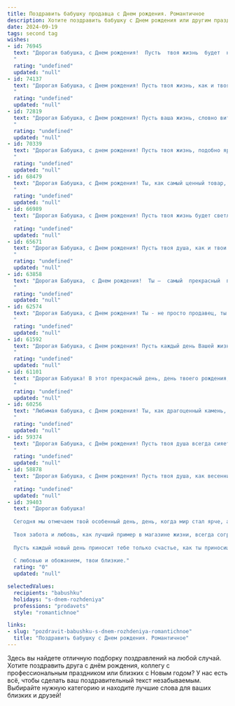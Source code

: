 ```yaml
---
title: Поздравить бабушку продавца c Днем рождения. Романтичное
description: Хотите поздравить бабушку c Днем рождения или другим праздником? Наш ИИ создаст незабываемое поздравление, а вы обязательно выделитесь среди других.  
date: 2024-09-19
tags: second tag
wishes:
- id: 76945
  text: "Дорогая бабушка, с Днем рождения!  Пусть  твоя жизнь  будет  наполнена  радостью, как  и  твои  продавцовские  дни  всегда  были  наполнены  улыбками  и  добротой.  Ты  -  настоящая  фея  торговли,  очаровываешь  всех  своей  нежностью  и  вдохновляешь  своей  силой.  Пусть  каждый  день  будет  для  тебя  праздником,  а  наша  любовь  всегда  будет  тебе  поддержкой.
  "
  rating: "undefined"
  updated: "null"
- id: 74137
  text: "Дорогая Бабушка, с Днем рождения! Пусть твоя жизнь, как и твоя работа продавца, будет наполнена радостью, теплом и успехом. Спасибо за твою доброту, заботу и нежный взгляд, который согревает лучше любого товара. Ты –  самый ценный подарок в моей жизни!
  "
  rating: "undefined"
  updated: "null"
- id: 72819
  text: "Дорогая Бабушка, с Днем рождения! Пусть ваша жизнь, словно витрина магазина, всегда будет наполнена яркими красками, улыбками покупателей и теплом любви.  Желаю вам здоровья, процветания и радости, как от самых удачных сделок!
  "
  rating: "undefined"
  updated: "null"
- id: 70339
  text: "Дорогая Бабушка, с днем рождения! Пусть твоя жизнь, подобно яркому солнцу, сияет теплом и любовью, освещая всех вокруг своим нежным светом. Ты -  настоящая волшебница, которая всегда умела найти верные слова и нужные товары. Желаю тебе крепкого здоровья, бесконечного оптимизма и  счастья, которое окутывает тебя, как нежный аромат любимых цветов!
  "
  rating: "undefined"
  updated: "null"
- id: 68479
  text: "Дорогая Бабушка, с Днем рождения! Ты, как самый ценный товар, всегда была в сердце нашей семьи, и твоя любовь, как редкая и прекрасная жемчужина, всегда сияет ярче всех. Желаю тебе здоровья, счастья и долгих лет, полных радости и тепла!
  "
  rating: "undefined"
  updated: "null"
- id: 66989
  text: "Дорогая Бабушка, с Днем рождения! Пусть твоя жизнь будет светлой, как улыбка покупателя, и щедрой, как твой прилавок. Спасибо за все твои труды, за твою заботу и любовь. Ты - настоящая волшебница, которая умеет создавать уют и дарить радость своим покупателям. Желаю тебе крепкого здоровья, море счастья и чтобы каждый день был наполнен  яркими красками!
  "
  rating: "undefined"
  updated: "null"
- id: 65671
  text: "Дорогая Бабушка, с Днем рождения! Пусть твоя душа, как и твои лучшие товары, всегда сияет свежестью и очарованием. Желаю тебе бесконечного запаса радости,  любви и  ярких моментов в жизни, которые будут  лучше  самого сладкого пирога!
  "
  rating: "undefined"
  updated: "null"
- id: 63858
  text: "Дорогая Бабушка,  с Днем рождения!  Ты —  самый  прекрасный  продавец  в  мире,   с  сердцем,  полным  любви  и  заботы.  Желаю  тебе  радости,  счастья  и  огромного  количества  красивых  моментов  в  жизни!
  "
  rating: "undefined"
  updated: "null"
- id: 62574
  text: "Дорогая Бабушка, с Днем рождения! Ты - не просто продавец, ты волшебница, которая дарит людям радость и тепло, как самая вкусная булочка из твоей любимой пекарни. Пусть твоя жизнь будет наполнена таким же ароматом счастья, как любимый букет цветов.
  "
  rating: "undefined"
  updated: "null"
- id: 61592
  text: "Дорогая Бабушка, с Днем рождения! Пусть каждый день Вашей жизни будет полон любви, тепла и благодарности, как те прекрасные цветы, которые Вы всегда так умело продавали  ❤️
  "
  rating: "undefined"
  updated: "null"
- id: 61101
  text: "Дорогая Бабушка! В этот прекрасный день, день твоего рождения, я хочу пожелать тебе всего самого светлого и доброго! Пусть твоя жизнь будет полна любви, радости и тепла, как лучики солнца, которые ты даришь всем своим покупателям, будучи  такой милой и доброй продавцом. Пусть каждый день приносит тебе новые  яркие краски и  прекрасные моменты. С Днем Рождения!
  "
  rating: "undefined"
  updated: "null"
- id: 60256
  text: "Любимая бабушка, с Днем рождения! Ты, как драгоценный камень, излучаешь тепло и доброту, и твои руки, которые столько лет умело создавали уют и комфорт для всех нас, всегда остаются символом заботы и любви. Желаю тебе бесконечного счастья, крепкого здоровья и самых светлых моментов жизни!
  "
  rating: "undefined"
  updated: "null"
- id: 59374
  text: "Дорогая Бабушка, с Днём рождения! Пусть твоя душа всегда сияет, как витрина уютного магазинчика, полная чудес и радости. Ты - настоящий волшебник, способный сотворить из обычного дня праздник, а из простых вещей - шедевры. Спасибо за твою бесконечную любовь и доброту. Будь счастлива, здорова и окружена любовью!
  "
  rating: "undefined"
  updated: "null"
- id: 58878
  text: "Дорогая Бабушка, с Днем рождения! Пусть твоя душа, как весенний ручей, всегда будет светлой и чистой, а твоя улыбка, подобно солнечному лучу, согревает сердца всех, кто тебя знает. Спасибо за твою доброту, мудрость и бесконечную любовь. Ты - настоящая королева продаж, мастер своего дела, и твоя харизма покоряет всех покупателей. Желаю тебе крепкого здоровья, безграничного счастья и исполнения всех желаний!
  "
  rating: "undefined"
  updated: "null"
- id: 39403
  text: "Дорогая бабушка!
  
  Сегодня мы отмечаем твой особенный день, день, когда мир стал ярче, а жизнь наполнилась теплом и светом благодаря тебе. Ты — самая удивительная продавец, умеющая находить не только лучшие товары, но и радость в каждом мгновении.
  
  Твоя забота и любовь, как лучший пример в магазине жизни, всегда согревают наши сердца. Ты — жизненная мудрость, надежная опора и наш самый верный друг.
  
  Пусть каждый новый день приносит тебе только счастье, как ты приносишь радость всем вокруг. Желаю здоровья, вдохновения и исполнения самых заветных желаний!
  
  С любовью и обожанием, твои близкие."
  rating: "0"
  updated: "null"

selectedValues:
  recipients: "babushku"
  holidays: "s-dnem-rozhdeniya"
  professions: "prodavets"
  style: "romantichnoe"

links:
- slug: "pozdravit-babushku-s-dnem-rozhdeniya-romantichnoe"
  title: "Поздравить бабушку c Днем рождения. Романтичное"
---
```


Здесь вы найдете отличную подборку поздравлений на любой случай. 
Хотите поздравить друга с днём рождения, коллегу с профессиональным праздником или близких с Новым годом? У нас есть всё, чтобы сделать ваш поздравительный текст незабываемым. Выбирайте нужную категорию и находите лучшие слова для ваших близких и друзей!
